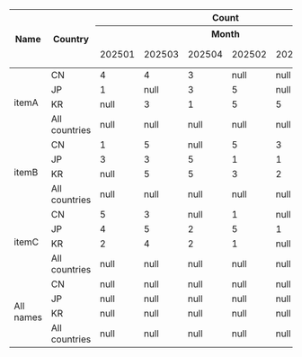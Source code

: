 <table>
  <thead>
    <tr>
      <th rowspan="3">Name</th>
      <th rowspan="3">Country</th>
      <th colspan="6">Count</th>
      <th colspan="6">Sum</th>
    </tr>
    <tr>
      <th colspan="6">Month</th>
      <th colspan="6">Month</th>
    </tr>
    <tr>
      <td>202501</td>
      <td>202503</td>
      <td>202504</td>
      <td>202502</td>
      <td>202505</td>
      <td>All months</td>
      <td>202501</td>
      <td>202503</td>
      <td>202504</td>
      <td>202502</td>
      <td>202505</td>
      <td>All months</td>
    </tr>
  </thead>
  <tbody>
    <tr>
      <td rowspan="4">itemA</td>
      <td>CN</td>
      <td>4</td>
      <td>4</td>
      <td>3</td>
      <td>null</td>
      <td>null</td>
      <td>11</td>
      <td>2586.07</td>
      <td>2823.54</td>
      <td>1301.73</td>
      <td>null</td>
      <td>null</td>
      <td>6711.34</td>
    </tr>
    <tr>
      <td>JP</td>
      <td>1</td>
      <td>null</td>
      <td>3</td>
      <td>5</td>
      <td>null</td>
      <td>9</td>
      <td>107.51</td>
      <td>null</td>
      <td>2014.32</td>
      <td>3119.07</td>
      <td>null</td>
      <td>5240.9</td>
    </tr>
    <tr>
      <td>KR</td>
      <td>null</td>
      <td>3</td>
      <td>1</td>
      <td>5</td>
      <td>5</td>
      <td>14</td>
      <td>null</td>
      <td>1891.44</td>
      <td>855.94</td>
      <td>1668.59</td>
      <td>2231.2</td>
      <td>6647.17</td>
    </tr>
    <tr>
      <td>All countries</td>
      <td>null</td>
      <td>null</td>
      <td>null</td>
      <td>null</td>
      <td>null</td>
      <td>34</td>
      <td>null</td>
      <td>null</td>
      <td>null</td>
      <td>null</td>
      <td>null</td>
      <td>18599.41</td>
    </tr>
    <tr>
      <td rowspan="4">itemB</td>
      <td>CN</td>
      <td>1</td>
      <td>5</td>
      <td>null</td>
      <td>5</td>
      <td>3</td>
      <td>14</td>
      <td>434.22</td>
      <td>2849.01</td>
      <td>null</td>
      <td>2575.55</td>
      <td>1845.78</td>
      <td>7704.56</td>
    </tr>
    <tr>
      <td>JP</td>
      <td>3</td>
      <td>3</td>
      <td>5</td>
      <td>1</td>
      <td>1</td>
      <td>13</td>
      <td>1410.79</td>
      <td>1966</td>
      <td>2348.93</td>
      <td>393.39</td>
      <td>973.91</td>
      <td>7093.02</td>
    </tr>
    <tr>
      <td>KR</td>
      <td>null</td>
      <td>5</td>
      <td>5</td>
      <td>3</td>
      <td>2</td>
      <td>15</td>
      <td>null</td>
      <td>1781.15</td>
      <td>2641.75</td>
      <td>2239.52</td>
      <td>458.68</td>
      <td>7121.1</td>
    </tr>
    <tr>
      <td>All countries</td>
      <td>null</td>
      <td>null</td>
      <td>null</td>
      <td>null</td>
      <td>null</td>
      <td>42</td>
      <td>null</td>
      <td>null</td>
      <td>null</td>
      <td>null</td>
      <td>null</td>
      <td>21918.68</td>
    </tr>
    <tr>
      <td rowspan="4">itemC</td>
      <td>CN</td>
      <td>5</td>
      <td>3</td>
      <td>null</td>
      <td>1</td>
      <td>null</td>
      <td>9</td>
      <td>3375.71</td>
      <td>1488.2</td>
      <td>null</td>
      <td>337.29</td>
      <td>null</td>
      <td>5201.2</td>
    </tr>
    <tr>
      <td>JP</td>
      <td>4</td>
      <td>5</td>
      <td>2</td>
      <td>5</td>
      <td>1</td>
      <td>17</td>
      <td>1765.04</td>
      <td>3656.16</td>
      <td>1042.42</td>
      <td>2081.02</td>
      <td>725.8</td>
      <td>9270.44</td>
    </tr>
    <tr>
      <td>KR</td>
      <td>2</td>
      <td>4</td>
      <td>2</td>
      <td>1</td>
      <td>null</td>
      <td>9</td>
      <td>1134.36</td>
      <td>2191.78</td>
      <td>1274.36</td>
      <td>240.94</td>
      <td>null</td>
      <td>4841.44</td>
    </tr>
    <tr>
      <td>All countries</td>
      <td>null</td>
      <td>null</td>
      <td>null</td>
      <td>null</td>
      <td>null</td>
      <td>35</td>
      <td>null</td>
      <td>null</td>
      <td>null</td>
      <td>null</td>
      <td>null</td>
      <td>19313.08</td>
    </tr>
    <tr>
      <td rowspan="4">All names</td>
      <td>CN</td>
      <td>null</td>
      <td>null</td>
      <td>null</td>
      <td>null</td>
      <td>null</td>
      <td>null</td>
      <td>null</td>
      <td>null</td>
      <td>null</td>
      <td>null</td>
      <td>null</td>
      <td>null</td>
    </tr>
    <tr>
      <td>JP</td>
      <td>null</td>
      <td>null</td>
      <td>null</td>
      <td>null</td>
      <td>null</td>
      <td>null</td>
      <td>null</td>
      <td>null</td>
      <td>null</td>
      <td>null</td>
      <td>null</td>
      <td>null</td>
    </tr>
    <tr>
      <td>KR</td>
      <td>null</td>
      <td>null</td>
      <td>null</td>
      <td>null</td>
      <td>null</td>
      <td>null</td>
      <td>null</td>
      <td>null</td>
      <td>null</td>
      <td>null</td>
      <td>null</td>
      <td>null</td>
    </tr>
    <tr>
      <td>All countries</td>
      <td>null</td>
      <td>null</td>
      <td>null</td>
      <td>null</td>
      <td>null</td>
      <td>111</td>
      <td>null</td>
      <td>null</td>
      <td>null</td>
      <td>null</td>
      <td>null</td>
      <td>59831.17</td>
    </tr>
  </tbody>
</table>